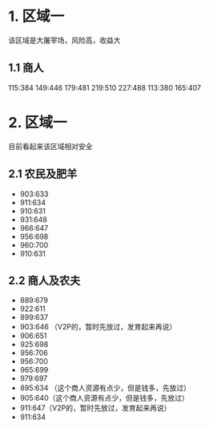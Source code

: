 
# 1. 区域一

该区域是大屠宰场，风险高，收益大

## 1.1 商人
115:384
149:446
179:481
219:510
227:488
113:380
165:407

# 2. 区域一

目前看起来该区域相对安全

## 2.1 农民及肥羊
- 903:633
- 911:634
- 910:631
- 931:648
- 966:647
- 956:698
- 960:700
- 910:631

## 2.2 商人及农夫
- 889:679
- 922:611
- 899:637
- 903:646 （V2P的，暂时先放过，发育起来再说）
- 906:651
- 925:698
- 956:706
- 956:700
- 965:699
- 979:697
- 895:634 （这个商人资源有点少，但是钱多，先放过）
- 905:640（这个商人资源有点少，但是钱多，先放过）
- 911:647（V2P的，暂时先放过，发育起来再说）
- 911:634
